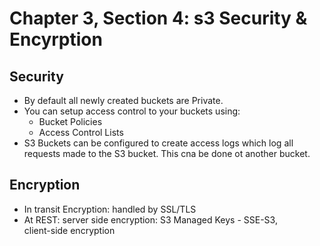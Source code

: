# Chapter 3, Section 4: s3 Security & Encyrption

## Security

- By default all newly created buckets are Private.
- You can setup access control to your buckets using:
  - Bucket Policies
  - Access Control Lists
- S3 Buckets can be configured to create access logs which log all requests made to the S3 bucket. This cna be done ot another bucket.

## Encryption

- In transit Encryption: handled by SSL/TLS
- At REST:
      server side encryption: S3 Managed Keys - SSE-S3,  
      client-side encryption
